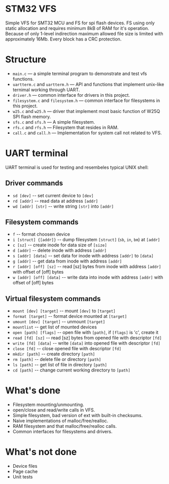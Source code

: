 STM32 VFS
===========

Simple VFS for SMT32 MCU and FS for spi flash devices. FS using only
static allocation and requires minimum 8kB of RAM for it's operation.
Because of only 1-level indirection maximum allowed file size is limited
with approximately 16Mb. Every block has a CRC protection.

Structure
=========

 * `main.c` &mdash; a simple terminal program to demonstrate and test
vfs functions.
 * `uartterm.c` and `uartterm.h` &mdash; API and functions that
implement unix-like ternimal working through UART.
 * `driver.h` &mdash; common interface for drivers in this project.
 * `filesystem.c` and `filesystem.h` &mdash; common interface for
filesystems in this project.
 * `w25.c` and `w25.h` &mdash; driver that implement most basic function
of W25Q SPI flash memory.
 * `sfs.c` and `sfs.h` &mdash; A simple filesystem.
 * `rfs.c` and `rfs.h` &mdash; Filesystem that resides in RAM.
 * `call.c` and `call.h` &mdash; Implementation for system call not
related to VFS.

UART terminal
=============

UART terminal is used for testing and resembeles typical UNIX shell:

Driver commands
-------------------
 * `sd [dev]` -- set current device to `[dev]`
 * `rd [addr]` -- read data at address `[addr]`
 * `wd [addr] [str]` -- write string `[str]` into `[addr]`

Filesystem commands
-------------------
 * `f` -- format choosen device           
 * `i [struct] {[addr]}` -- dump filesystem `[struct]` (`sb`, `in`, `bm`) at `[addr]`
 * `c [sz]` -- create inode for data size of `[size]`
 * `d [addr]` -- delete inode with address `[addr]`
 * `s [addr] [data]` -- set data for inode with address `[addr]` to `[data]`
 * `g [addr]` -- get data from inode with address `[addr]`
 * `r [addr] [off] [sz]` -- read [sz] bytes from inode with address `[addr]` with offset of [off] bytes
 * `w [addr] [off] [data]` -- write data into inode with address `[addr]` with offset of [off] bytes

Virtual filesystem commands
---------------------------
 * `mount [dev] [target]` -- mount `[dev]` to `[target]`    
 * `format [target]` -- format device mounted at `[target]`
 * `umount [dev] [target]` -- unmount `[target]`
 * `mountlist` -- get list of mounted devices     
 * `open [path] [flags]` -- open file with `[path]`, if `[flags]` is 'c', create it
 * `read [fd] [sz]` -- read [sz] bytes from opened file with descriptor `[fd]`
 * `write [fd] [data]` -- write `[data]` into opened file with descriptor `[fd]`
 * `close [fd]` -- close opened file with descriptor `[fd]`
 * `mkdir [path]` -- create directory `[path]`
 * `rm [path]` -- delete file or directory `[path]`
 * `ls [path]` -- get list of file in directory `[path]`
 * `cd [path]` -- change current working directory to `[path]`

What's done
===========
 * Filesystem mounting/unmounting.
 * open/close and read/write calls in VFS.
 * Simple filesystem, bad version of ext with built-in checksums.
 * Naive implementations of malloc/free/realloc.
 * RAM filesystem and that malloc/free/realloc calls.
 * Common interfaces for filesystems and drivers.


What's not done
==============
 * Device files
 * Page cache
 * Unit tests
